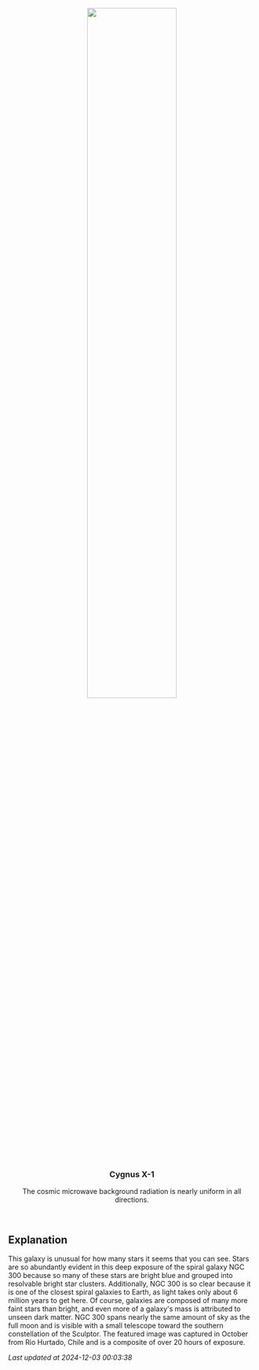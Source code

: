 <p align='center'>
    <img src='https://apod.nasa.gov/apod/image/2412/Ngc300_Stern_960.jpg' width='60%' />
    <h3 align="center">Cygnus X-1</h3>
    <p align="center">The cosmic microwave background radiation is nearly uniform in all directions.</p>
</p>
<br/>

Explanation
--
This galaxy is unusual for how many stars it seems that you can see. Stars are so abundantly evident in this deep exposure of the spiral galaxy NGC 300 because so many of these stars are bright blue and grouped into resolvable bright star clusters.  Additionally, NGC 300 is so clear because it is one of the closest spiral galaxies to Earth, as light takes only about 6 million years to get here.  Of course, galaxies are composed of many more faint stars than bright, and even more of a galaxy's mass is attributed to unseen dark matter.  NGC 300 spans nearly the same amount of sky as the full moon and is visible with a small telescope toward the southern constellation of the Sculptor. The featured image was captured in October from Rio Hurtado, Chile and is a composite of over 20 hours of exposure.


*Last updated at 2024-12-03 00:03:38*
